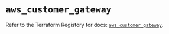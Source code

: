 # `aws_customer_gateway`

Refer to the Terraform Registory for docs: [`aws_customer_gateway`](https://registry.terraform.io/providers/hashicorp/aws/3.76.1/docs/resources/customer_gateway).
